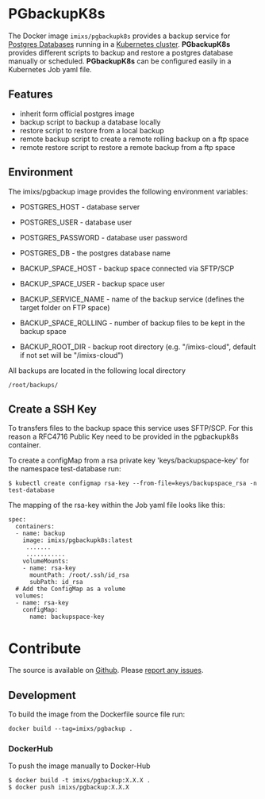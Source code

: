 # PGbackupK8s


The Docker image `imixs/pgbackupk8s` provides a backup service for [Postgres Databases](https://www.postgresql.org/) running in a [Kubernetes cluster](https://kubernetes.io/). **PGbackupK8s** provides different scripts to backup and restore a postgres database  manually or scheduled. **PGbackupK8s** can be configured easily in a Kubernetes Job yaml file.

## Features
* inherit form official postgres image
* backup script to backup a database locally
* restore script to restore from a local backup
* remote backup script to create a remote rolling backup on a ftp space
* remote restore script to restore a remote backup from a ftp space


     
## Environment
The imixs/pgbackup image provides the following environment variables:

* POSTGRES\_HOST - database server
* POSTGRES\_USER - database user
* POSTGRES\_PASSWORD - database user password
* POSTGRES\_DB - the postgres  database name 

* BACKUP\_SPACE\_HOST - backup space connected via SFTP/SCP 
* BACKUP\_SPACE\_USER - backup space user 
* BACKUP\_SERVICE\_NAME - name of the backup service (defines the target folder on FTP space)
* BACKUP\_SPACE\_ROLLING - number of backup files to be kept in the backup space
* BACKUP\_ROOT\_DIR - backup root directory (e.g. "/imixs-cloud", default if not set will be "/imixs-cloud")

All backups are located in the following local directory 

	/root/backups/


## Create a SSH Key


To transfers files to the backup space this service uses SFTP/SCP. For this reason a RFC4716 Public Key need to be provided in the pgbackupk8s  container. 

To create a configMap from a rsa private key 'keys/backupspace-key' for the namespace test-database run:


	$ kubectl create configmap rsa-key --from-file=keys/backupspace_rsa -n test-database

The mapping of the rsa-key within the Job yaml file looks like this:

    spec:
      containers:
      - name: backup
        image: imixs/pgbackupk8s:latest
         .......
         ...........
        volumeMounts:
        - name: rsa-key
          mountPath: /root/.ssh/id_rsa
          subPath: id_rsa
      # Add the ConfigMap as a volume 
      volumes:
      - name: rsa-key
        configMap:
          name: backupspace-key


     
     
     
# Contribute

The source is available on [Github](https://github.com/imixs/imixs-docker). Please [report any issues](https://github.com/imixs/imixs-docker/issues).


## Development

To build the image from the Dockerfile source file run: 

    docker build --tag=imixs/pgbackup .
 
### DockerHub

To push the image manually to Docker-Hub

	$ docker build -t imixs/pgbackup:X.X.X .
	$ docker push imixs/pgbackup:X.X.X 
	
	
	